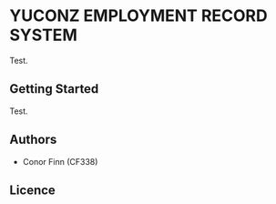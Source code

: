 # YUCONZ EMPLOYMENT RECORD SYSTEM
Test.
## Getting Started
Test. 
## Authors
* Conor Finn (CF338)

## Licence
